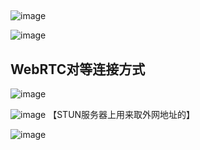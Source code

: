 ##
![image](https://github.com/user-attachments/assets/01b1c25c-ffcf-4e28-9b7d-5fa0781a3a5f)

![image](https://github.com/user-attachments/assets/d57bf123-e3b8-4057-b2bf-37f850ed5899)


## WebRTC对等连接方式
![image](https://github.com/user-attachments/assets/e161a687-b6e5-49ae-bc3d-944046a2864e)

![image](https://github.com/user-attachments/assets/8b543e70-6254-406f-bc8d-e4371f203f40)
【STUN服务器上用来取外网地址的】

![image](https://github.com/user-attachments/assets/9feed772-0efd-42d5-ad66-b8282828c855)
